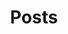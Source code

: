 ---
title: Posts
description: Writing
image:

# Badge style
style:
    background: "#2a9d8f"
    color: "#fff"
---